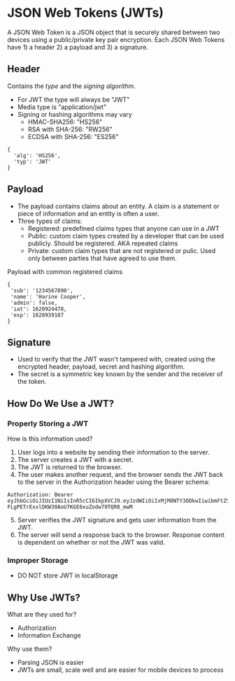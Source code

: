 # JSON Web Tokens (JWTs)

A JSON Web Token is a JSON object that is securely shared between two devices using a public/private key pair encryption. Each JSON Web Tokens have 1) a header 2) a payload and 3) a signature.

## Header

Contains the *type* and the *signing algorithm*.

- For JWT the type will always be "JWT"
- Media type is "application/jwt"
- Signing or hashing algorithms may vary
   - HMAC-SHA256: "HS256"
   - RSA with SHA-256: "RW256"
   - ECDSA with SHA-256: "ES256"

```other
{
  'alg': 'HS256', 
  'typ': 'JWT'
}
```

## Payload

- The payload contains claims about an entity. A claim is a statement or piece of information and an entity is often a user.
- Three types of claims:
   - Registered: predefined claims types that anyone can use in a JWT
   - Public: custom claim types created by a developer that can be used publicly. Should be registered. AKA repeated claims
   - Private: custom claim types that are not registered or pulic. Used only between parties that have agreed to use them.

Payload with common registered claims

```other
{
 'sub': '1234567890',
 'name': 'Harine Cooper',
 'admin': false,
 'iat': 1620924478,
 'exp': 1620939187
}
```

## Signature

- Used to verify that the JWT wasn't tampered with, created using the encrypted header, payload, secret and hashing algorithm.
- The secret is a symmetric key known by the sender and the receiver of the token.

## How Do We Use a JWT?

### Properly Storing a JWT

How is this information used?

1. User logs into a website by sending their information to the server.
2. The server creates a JWT with a secret.
3. The JWT is returned to the browser.
4. The user makes another request, and the browser sends the JWT back to the server in the Authorization header using the Bearer schema:

```other
Authorization: Bearer eyJhbGciOiJIUzI1NiIsInR5cCI6IkpXVCJ9.eyJzdWIiOiIxMjM0NTY3ODkwIiwibmFtZSI6IkhhcmluZSBDb29wZXIiLCJhZG1pbiI6ZmFsc2UsImlhdCI6MTYyMDkyNDQ3OCwiZXhwIjoxNjIwOTM5MTg3fQ.3B-FLgPETrExxlDKW30AoU7KGE6xuZodw79TQR8_mwM
```

5. Server verifies the JWT signature and gets user information from the JWT.
6. The server will send a response back to the browser. Response content is dependent on whether or not the JWT was valid.

### Improper Storage

- DO NOT store JWT in localStorage

## Why Use JWTs?

What are they used for?

- Authorization
- Information Exchange

Why use them?

- Parsing JSON is easier
- JWTs are small, scale well and are easier for mobile devices to process

